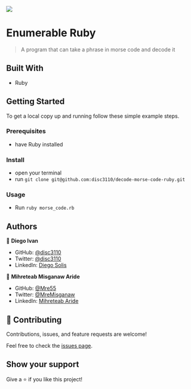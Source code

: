 ![](https://img.shields.io/badge/Microverse-blueviolet)

# Enumerable Ruby

> A program that can take a phrase in morse code and decode it

## Built With

- Ruby

## Getting Started

To get a local copy up and running follow these simple example steps.

### Prerequisites
- have Ruby installed

### Install
- open your terminal
- run `git clone git@github.com:disc3110/decode-morse-code-ruby.git`

### Usage
- Run  `ruby morse_code.rb` 
## Authors

👤 **Diego Ivan**

- GitHub: [@disc3110](https://github.com/disc3110)
- Twitter: [@disc3110](https://twitter.com/disc3110)
- LinkedIn: [Diego Solis](https://www.linkedin.com/in/diego-solis-cuevas/)

👤 **Mihreteab Misganaw Aride**

- GitHub: [@Mre55](https://github.com/Mre55)
- Twitter: [@MreMisganaw](https://twitter.com/MreMisganaw)
- LinkedIn: [Mihreteab Aride](https://www.linkedin.com/in/mihreteab-aride-86249812b/)

## 🤝 Contributing

Contributions, issues, and feature requests are welcome!

Feel free to check the [issues page](../../issues/).

## Show your support

Give a ⭐️ if you like this project!
